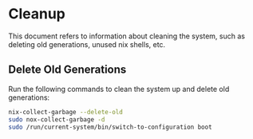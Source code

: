 # Cleanup

This document refers to information about cleaning the system, such as deleting
old generations, unused nix shells, etc.

## Delete Old Generations

Run the following commands to clean the system up and delete old generations:

```bash
nix-collect-garbage --delete-old
sudo nox-collect-garbage -d
sudo /run/current-system/bin/switch-to-configuration boot
```
